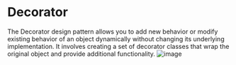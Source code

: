 # Decorator
The Decorator design pattern allows you to add new behavior or modify existing behavior of an object dynamically without changing its underlying implementation. It involves creating a set of decorator classes that wrap the original object and provide additional functionality.
![image](https://github.com/boushphong/Design-Patterns/assets/59940078/0ca168cf-3761-45ea-869b-536d3ae0cffb)

